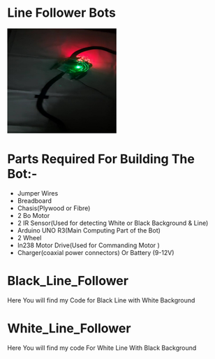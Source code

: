 # Line Follower Bots
<img height=240 width=250 src="/img/robo2.jpg" alt="radar">
<br>

# Parts Required For Building The Bot:-

<ul>
  <li>Jumper Wires</li>
  <li>Breadboard</li>
  <li>Chasis(Plywood or Fibre)</li>
  <li> 2 Bo Motor</li>
  <li> 2 IR Sensor(Used for detecting White or Black Background & Line)</li>
  <li>Arduino UNO R3(Main Computing Part of the Bot)</li>
  <li>2 Wheel</li>
  <li>ln238 Motor Drive(Used for Commanding Motor )</li>
  <li>Charger(coaxial power connectors) Or Battery (9-12V) </li>
</ul>







# Black_Line_Follower

<p>Here You will find my Code for Black Line with White Background</p>


# White_Line_Follower
<p>Here You will find my code For White Line With Black Background</p>







 
